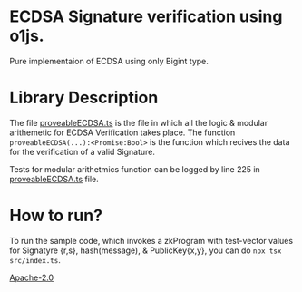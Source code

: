 # ECDSA Signature verification using o1js.

Pure implementaion of ECDSA using only Bigint type. 

# Library Description

The file [proveableECDSA.ts](./src/proveableECDSA.ts) is the file in which all the logic & modular arithemetic for ECDSA Verification takes place. 
The function `proveableECDSA(...):<Promise:Bool>` is the function which recives the data for the verification of a valid Signature. 

Tests for modular arithetmics function can be logged by line 225 in [proveableECDSA.ts](./src/proveableECDSA.ts) file. 

# How to run?

To run the sample code, which invokes a zkProgram with test-vector values for Signatyre {r,s}, hash(message), & PublicKey{x,y}, you can do `npx tsx src/index.ts`.

[Apache-2.0](LICENSE)
